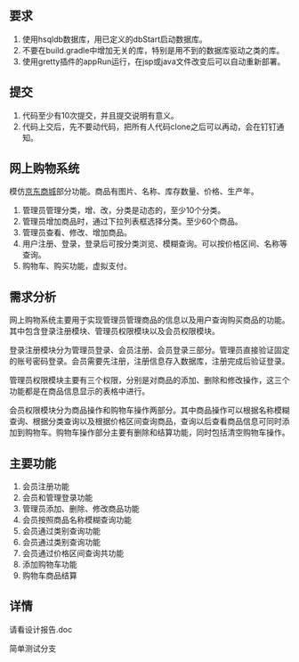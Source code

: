## 要求

1. 使用hsqldb数据库，用已定义的dbStart启动数据库。
1. 不要在build.gradle中增加无关的库，特别是用不到的数据库驱动之类的库。
1. 使用gretty插件的appRun运行，在jsp或java文件改变后可以自动重新部署。

## 提交

1. 代码至少有10次提交，并且提交说明有意义。
1. 代码上交后，先不要动代码，把所有人代码clone之后可以再动，会在钉钉通知。

## 网上购物系统

模仿[京东商城](http://www.jd.com)部分功能。商品有图片、名称、库存数量、价格、生产年。

1. 管理员管理分类，增、改，分类是动态的，至少10个分类。
2. 管理员增加商品时，通过下拉列表框选择分类。至少60个商品。
3. 管理员查看、修改、增加商品。
4. 用户注册、登录，登录后可按分类浏览、模糊查询。可以按价格区间、名称等查询。
5. 购物车、购买功能，虚拟支付。

## 需求分析

网上购物系统主要用于实现管理员管理商品的信息以及用户查询购买商品的功能。其中包含登录注册模块、管理员权限模块以及会员权限模块。

登录注册模块分为管理员登录、会员注册、会员登录三部分。管理员直接验证固定的账号密码登录。会员需要先注册，注册信息存入数据库，注册完成后验证登录。

管理员权限模块主要有三个权限，分别是对商品的添加、删除和修改操作，这三个功能都是在商品信息显示的表格中进行。

会员权限模块分为商品操作和购物车操作两部分。其中商品操作可以根据名称模糊查询、根据分类查询以及根据价格区间查询商品，查询以后查看商品信息可同时添加到购物车。购物车操作部分主要有删除和结算功能，同时包括清空购物车操作。

## 主要功能

1. 会员注册功能
2. 会员和管理登录功能
3. 管理员添加、删除、修改商品功能
4. 会员按照商品名称模糊查询功能
5. 会员通过类别查询功能
6. 会员通过类别查询功能
7. 会员通过价格区间查询共功能
8. 添加购物车功能
9. 购物车商品结算

## 详情

请看设计报告.doc



简单测试分支
